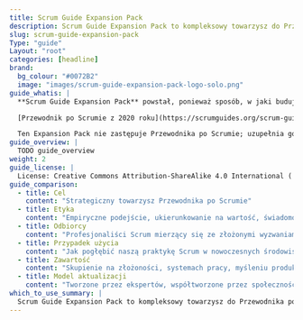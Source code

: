 ```yaml
---
title: Scrum Guide Expansion Pack
description: Scrum Guide Expansion Pack to kompleksowy towarzysz do Przewodnika po Scrumie z 2020 roku (2020 Scrum Guide), stworzony, aby pomóc profesjonalistom poruszać się w dzisiejszych złożonych środowiskach produktowych.
slug: scrum-guide-expansion-pack
Type: "guide"
Layout: "root"
categories: [headline]
brand:
  bg_colour: "#0072B2"
  image: "images/scrum-guide-expansion-pack-logo-solo.png"
guide_whatis: |
  **Scrum Guide Expansion Pack** powstał, ponieważ sposób, w jaki budujemy produkty, ciągle się zmienia; szybko.

  [Przewodnik po Scrumie z 2020 roku](https://scrumguides.org/scrum-guide.html) pozostaje aktualny, ale wielu praktyków zaczęło pytać, jak pozostać skupionym na wynikach, pracować z AI w zespole i utrzymać prostotę Scruma w szybko zmieniających się środowiskach.

  Ten Expansion Pack nie zastępuje Przewodnika po Scrumie; uzupełnia go dla tych, którzy potrzebują większej jasności w dzisiejszym kontekście. Celem nie było dodanie reguł, ale wzmocnienie ducha Scruma, wokół myślenia produktowego, emergencji i skupienia strategicznego. Pomaga zespołom szybko się uczyć, adaptować i dostarczać wartość, nawet w niepewnych, przyspieszonych, napędzanych technologią środowiskach.
guide_overview: |
  TODO guide_overview
weight: 2
guide_license: |
  License: Creative Commons Attribution-ShareAlike 4.0 International ( CC BY-SA 4.0  ).
guide_comparison:
  - title: Cel
    content: "Strategiczny towarzysz Przewodnika po Scrumie"
  - title: Etyka
    content: "Empiryczne podejście, ukierunkowanie na wartość, świadomość systemowa"
  - title: Odbiorcy
    content: "Profesjonaliści Scrum mierzący się ze złożonymi wyzwaniami dostarczania"
  - title: Przypadek użycia
    content: "Jak pogłębić naszą praktykę Scrum w nowoczesnych środowiskach?"
  - title: Zawartość
    content: "Skupienie na złożoności, systemach pracy, myśleniu produktowym i przywództwie"
  - title: Model aktualizacji
    content: "Tworzone przez ekspertów, współtworzone przez społeczność"
which_to_use_summary: |
  Scrum Guide Expansion Pack to kompleksowy towarzysz do Przewodnika po Scrumie z 2020 roku (2020 Scrum Guide), stworzony, aby pomóc profesjonalistom poruszać się w dzisiejszych złożonych środowiskach produktowych. Pogłębia zrozumienie podstawowych zasad Scrum, oferując dodatkowe wskazówki dotyczące złożoności, myślenia produktowego, systemów pracy i przywództwa, pozostając jednocześnie wiernym etosowi Scrum opartemu na empiryzmie i samozarządzaniu. To nie jest przepisanie, ale strategiczne wzmocnienie wspierające długoterminowe, zorientowane na wartość dostarczanie w nowoczesnych zespołach.
---
```


